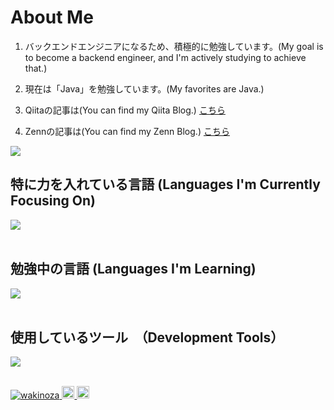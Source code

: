 
# About Me

1. バックエンドエンジニアになるため、積極的に勉強しています。(My goal is to become a backend engineer, and I'm actively studying to achieve that.)

2. 現在は「Java」を勉強しています。(My favorites are Java.)

3. Qiitaの記事は(You can find my Qiita Blog.)  [こちら](https://qiita.com/wakinoza)

4. Zennの記事は(You can find my Zenn Blog.) [こちら](https://zenn.dev/wakinoza)
   

![](https://github-readme-stats.vercel.app/api/top-langs?username=wakinoza&show_icons=true&locale=en&layout=compact)

## 特に力を入れている言語 (Languages I'm Currently Focusing On)

<img src="https://skillicons.dev/icons?i=java," /> <br /><br />

## 勉強中の言語 (Languages I'm Learning)

<img src="https://skillicons.dev/icons?i=html,css," /> <br /><br />

## 使用しているツール　（Development Tools）

<img src="https://skillicons.dev/icons?i=git,github,Intellij,eclipse," /> <br /><br />


<p align="left">
  <a href="https://github.com/wakinoza/wakinoza/">
    <img src="https://komarev.com/ghpvc/?username=wakinoza" alt="wakinoza" />
  </a>
  <a href="http://qiita.com/wakinoza">
    <img height="20" src="https://qiita-badge.apiapi.app/s/wakinoza/posts.svg" />
  </a>
  <a href="http://qiita.com/wakinoza">
    <img height="20" src="https://qiita-badge.apiapi.app/s/wakinoza/contributions.svg" />
  </a>
</p>
